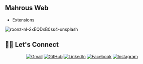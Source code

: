 ## Mahrous Web
- Extensions

![roonz-nl-2xEQDxB0ss4-unsplash](https://github.com/Mahrous-Gamal/Web-Development-MCQ/assets/105131896/c540f9a4-1d18-469a-bf35-61001d0a3aa0)

## 🙋‍♂️ Let's Connect
<p align="center">
	<a href="mailto:mahrousgamal2001@gmail.com"><img src="https://img.icons8.com/bubbles/50/000000/gmail.png" alt="Gmail"/></a>
	<a href="https://github.com/Mahrous-Gamal"><img src="https://img.icons8.com/bubbles/50/000000/github.png" alt="GitHub"/></a>
	<a href="https://www.linkedin.com/in/mahrous-gamal-044693218/"><img src="https://img.icons8.com/bubbles/50/000000/linkedin.png" alt="LinkedIn"/></a>
	<a href="https://www.facebook.com/profile.php?id=100041500743911"><img src="https://img.icons8.com/bubbles/50/000000/facebook-new.png" alt="Facebook"/></a>
	<a href="https://www.instagram.com/mahrous_gama1/"><img src="https://img.icons8.com/bubbles/50/000000/instagram.png" alt="Instagram"/></a>
	
</p>
